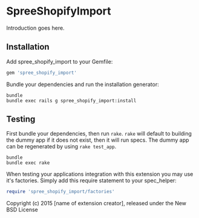 SpreeShopifyImport
==================

Introduction goes here.

Installation
------------

Add spree_shopify_import to your Gemfile:

```ruby
gem 'spree_shopify_import'
```

Bundle your dependencies and run the installation generator:

```shell
bundle
bundle exec rails g spree_shopify_import:install
```

Testing
-------

First bundle your dependencies, then run `rake`. `rake` will default to building the dummy app if it does not exist, then it will run specs. The dummy app can be regenerated by using `rake test_app`.

```shell
bundle
bundle exec rake
```

When testing your applications integration with this extension you may use it's factories.
Simply add this require statement to your spec_helper:

```ruby
require 'spree_shopify_import/factories'
```

Copyright (c) 2015 [name of extension creator], released under the New BSD License
